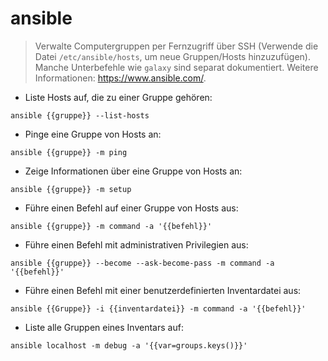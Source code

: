 # ansible

> Verwalte Computergruppen per Fernzugriff über SSH (Verwende die Datei `/etc/ansible/hosts`, um neue Gruppen/Hosts hinzuzufügen).
> Manche Unterbefehle wie `galaxy` sind separat dokumentiert.
> Weitere Informationen: <https://www.ansible.com/>.

- Liste Hosts auf, die zu einer Gruppe gehören:

`ansible {{gruppe}} --list-hosts`

- Pinge eine Gruppe von Hosts an:

`ansible {{gruppe}} -m ping`

- Zeige Informationen über eine Gruppe von Hosts an:

`ansible {{gruppe}} -m setup`

- Führe einen Befehl auf einer Gruppe von Hosts aus:

`ansible {{gruppe}} -m command -a '{{befehl}}'`

- Führe einen Befehl mit administrativen Privilegien aus:

`ansible {{gruppe}} --become --ask-become-pass -m command -a '{{befehl}}'`

- Führe einen Befehl mit einer benutzerdefinierten Inventardatei aus:

`ansible {{Gruppe}} -i {{inventardatei}} -m command -a '{{befehl}}'`

- Liste alle Gruppen eines Inventars auf:

`ansible localhost -m debug -a '{{var=groups.keys()}}'`
